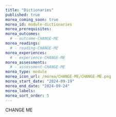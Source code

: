 ```yaml
---
title: "Dictionaries"
published: true
morea_coming_soon: true
morea_id: module-dictionaries
morea_prerequisites:
morea_outcomes:
  # - outcome-CHANGE-ME
morea_readings:
  # - reading-CHANGE-ME
morea_experiences:
  # - experience-CHANGE-ME
morea_assessments:
  # - assessment-CHANGE-ME
morea_type: module
morea_icon_url: /morea/CHANGE-ME/CHANGE-ME.png
morea_start_date: "2024-09-19"
morea_end_date: "2024-09-24"
morea_labels:
morea_sort_order: 5
---
```


CHANGE ME
